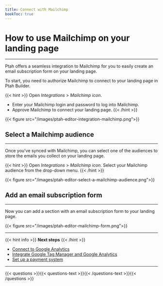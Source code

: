 ```yaml
---
title: Connect with Mailchimp
bookToc: true
---
```


# How to use Mailchimp on your landing page
***

Ptah offers a seamless integration to Mailchimp for you to easily create an email subscription form on your landing page. 

To start, you need to authorize Mailchimp to connect to your landing page in Ptah Builder.

{{< hint >}}
Open *Integrations* > *Mailchimp icon*.

- Enter your Mailchimp login and password to log into Mailchimp.
- Approve Mailchimp to connect your landing page.
{{< /hint >}}

{{< figure src="/images/ptah-editor-integration-mailchimp.png">}}

## Select a Mailchimp audience
***

Once you've synced with Mailchimp, you can select one of the audiences to store the emails you collect on your landing page.

{{< hint >}}
Open *Integrations* > *Mailchimp icon*. 
Select your Mailchimp audience from the drop-down menu.
{{< /hint >}}

{{< figure src="/images/ptah-editor-select-a-mailchimp-audience.png">}}

## Add an email subscription form
***

Now you can add a section with an email subscription form to your landing page. 

{{< figure src="/images/ptah-editor-mailchimp-form.png">}}

***

{{< hint info >}}
**Next steps**
{{< /hint >}}

- [Connect to Google Analytics](/docs/integrations-ga/)
- [Integrate Google Tag Manager and Google Analytics](/docs/integrations-gt/)
- [Set up a payment system](/docs/payments/)

***

{{< questions >}}{{< questions-text >}}{{< /questions-text >}}{{< /questions >}}